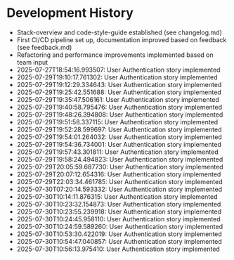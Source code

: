 # Development History

- Stack-overview and code-style-guide established (see changelog.md)
- First CI/CD pipeline set up, documentation improved based on feedback (see feedback.md)
- Refactoring and performance improvements implemented based on team input
- 2025-07-27T18:54:16.993507: User Authentication story implemented
- 2025-07-29T19:10:17.761302: User Authentication story implemented
- 2025-07-29T19:12:29.334643: User Authentication story implemented
- 2025-07-29T19:25:42.551688: User Authentication story implemented
- 2025-07-29T19:35:47.506161: User Authentication story implemented
- 2025-07-29T19:40:58.795476: User Authentication story implemented
- 2025-07-29T19:48:26.394808: User Authentication story implemented
- 2025-07-29T19:51:58.337115: User Authentication story implemented
- 2025-07-29T19:52:28.599697: User Authentication story implemented
- 2025-07-29T19:54:01.264032: User Authentication story implemented
- 2025-07-29T19:54:36.734001: User Authentication story implemented
- 2025-07-29T19:57:43.301811: User Authentication story implemented
- 2025-07-29T19:58:24.494823: User Authentication story implemented
- 2025-07-29T20:05:59.687730: User Authentication story implemented
- 2025-07-29T20:07:12.654316: User Authentication story implemented
- 2025-07-29T22:03:34.461785: User Authentication story implemented
- 2025-07-30T07:20:14.593332: User Authentication story implemented
- 2025-07-30T10:14:11.876315: User Authentication story implemented
- 2025-07-30T10:23:32.154873: User Authentication story implemented
- 2025-07-30T10:23:55.239918: User Authentication story implemented
- 2025-07-30T10:24:45.958110: User Authentication story implemented
- 2025-07-30T10:24:59.589260: User Authentication story implemented
- 2025-07-30T10:53:30.422019: User Authentication story implemented
- 2025-07-30T10:54:47.040857: User Authentication story implemented
- 2025-07-30T10:56:13.975410: User Authentication story implemented
